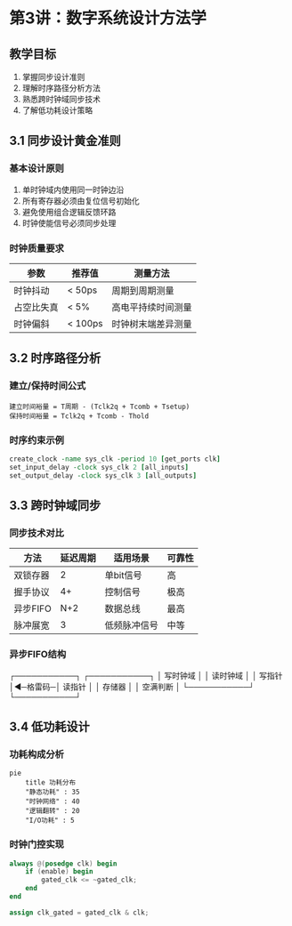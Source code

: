 # 第3讲：数字系统设计方法学

## 教学目标
1. 掌握同步设计准则
2. 理解时序路径分析方法
3. 熟悉跨时钟域同步技术
4. 了解低功耗设计策略

## 3.1 同步设计黄金准则
### 基本设计原则
1. 单时钟域内使用同一时钟边沿
2. 所有寄存器必须由复位信号初始化
3. 避免使用组合逻辑反馈环路
4. 时钟使能信号必须同步处理

### 时钟质量要求
| 参数          | 推荐值       | 测量方法               |
|---------------|-------------|-----------------------|
| 时钟抖动       | < 50ps      | 周期到周期测量         |
| 占空比失真     | < 5%        | 高电平持续时间测量     |
| 时钟偏斜       | < 100ps     | 时钟树末端差异测量     |

## 3.2 时序路径分析
### 建立/保持时间公式
```
建立时间裕量 = T周期 - (Tclk2q + Tcomb + Tsetup)
保持时间裕量 = Tclk2q + Tcomb - Thold
```

### 时序约束示例
```tcl
create_clock -name sys_clk -period 10 [get_ports clk]
set_input_delay -clock sys_clk 2 [all_inputs]
set_output_delay -clock sys_clk 3 [all_outputs]
```

## 3.3 跨时钟域同步
### 同步技术对比
| 方法         | 延迟周期 | 适用场景           | 可靠性       |
|--------------|---------|--------------------|-------------|
| 双锁存器     | 2       | 单bit信号          | 高          |
| 握手协议     | 4+      | 控制信号           | 极高        |
| 异步FIFO     | N+2     | 数据总线           | 最高        |
| 脉冲展宽     | 3       | 低频脉冲信号       | 中等        |

### 异步FIFO结构
┌───────────┐     ┌───────────┐
│ 写时钟域  │     │ 读时钟域  │
│ 写指针    │◀─格雷码─│ 读指针    │
│ 存储器    │     │ 空满判断  │
└───────────┘     └───────────┘

## 3.4 低功耗设计
### 功耗构成分析
```mermaid
pie
    title 功耗分布
    "静态功耗" : 35
    "时钟网络" : 40
    "逻辑翻转" : 20
    "I/O功耗" : 5
```

### 时钟门控实现
```verilog
always @(posedge clk) begin
    if (enable) begin
        gated_clk <= ~gated_clk;
    end
end

assign clk_gated = gated_clk & clk;
